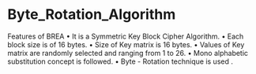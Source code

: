 # Byte_Rotation_Algorithm
Features of BREA
• It is a Symmetric Key Block Cipher Algorithm.
• Each block size is of 16 bytes.
• Size of Key matrix is 16 bytes.
• Values of Key matrix are randomly selected
and ranging from 1 to 26.
• Mono alphabetic substitution concept is
followed.
• Byte - Rotation technique is used .
